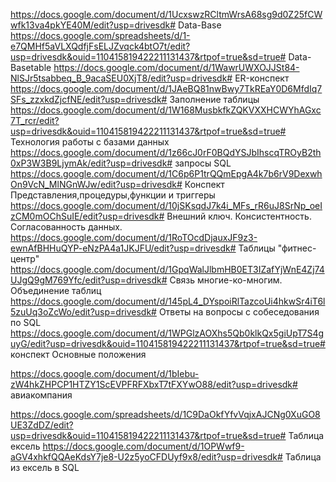 https://docs.google.com/document/d/1UcxswzRCltmWrsA68sg9d0Z25fCWwfk13va4pkYE40M/edit?usp=drivesdk# Data-Base
https://docs.google.com/spreadsheets/d/1-e7QMHf5aVLXQdfjFsELJZvqck4btO7t/edit?usp=drivesdk&ouid=110415819422211131437&rtpof=true&sd=true# Data-Basetable
https://docs.google.com/document/d/1WawrUWXOJJSt84-NlSJr5tsabbeq_B_9acaSEU0XjT8/edit?usp=drivesdk# ER-конспект
https://docs.google.com/document/d/1JAeBQ81nwBwy7TkREaY0D6MfdIq7SFs_zzxkdZjcfNE/edit?usp=drivesdk# Заполнение таблицы
https://docs.google.com/document/d/1W168MusbkfkZQKVXXHCWYhAGxc7T_rcr/edit?usp=drivesdk&ouid=110415819422211131437&rtpof=true&sd=true# Технология работы с базами данных
https://docs.google.com/document/d/1z66cJ0rF0BQdYSJbIhscqTROyB2th0xP3W3B9LjymAk/edit?usp=drivesdk# запросы SQL
https://docs.google.com/document/d/1C6p6P1trQQmEpgA4k7b6rV9DexwhOn9VcN_MlNGnWJw/edit?usp=drivesdk# Конспект Представления,процедуры,функции и триггеры
https://docs.google.com/document/d/10jSKsqdJ7k4i_MFs_rR6uJ8SrNp_oeIzCM0mOChSuIE/edit?usp=drivesdk# Внешний ключ. Консистентность. Согласованность данных. 
https://docs.google.com/document/d/1RoTOcdDjauxJF9z3-ewnAfBHHuQYP-eNzPA4a1JKJFU/edit?usp=drivesdk# Таблицы "фитнес-центр"
https://docs.google.com/document/d/1GpqWalJlbmHB0ET3IZafYjWnE4Zj74UJgQ9gM769Yfc/edit?usp=drivesdk# Связь многие-ко-многим. Объединение таблиц
https://docs.google.com/document/d/145pL4_DYspoiRlTazcoUi4hkwSr4iT6l5zuUq3oZcWo/edit?usp=drivesdk# Ответы на вопросы с собеседования по SQL
https://docs.google.com/document/d/1WPGlzAOXhs5Qb0klkQx5giUpT7S4guyG/edit?usp=drivesdk&ouid=110415819422211131437&rtpof=true&sd=true# конспект Основные положения 

https://docs.google.com/document/d/1bIebu-zW4hkZHPCP1HTZY1ScEVPFRFXbxT7tFXYwO88/edit?usp=drivesdk# авиакомпания

https://docs.google.com/spreadsheets/d/1C9DaOkfYfvVqjxAJCNg0XuGO8UE3ZdDZ/edit?usp=drivesdk&ouid=110415819422211131437&rtpof=true&sd=true# Таблица ексель
https://docs.google.com/document/d/1OPWwf9-aGV4xhkfQQAeKdsY7je8-U2z5yoCFDUyf9x8/edit?usp=drivesdk# Таблица из ексель в SQL
